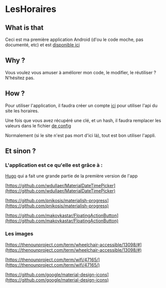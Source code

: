 # LesHoraires

## What is that

Ceci est ma première application Android (d'ou le code moche, pas documenté, etc) et  est [disponible ici](https://play.google.com/store/apps/details?id=com.amine.horaires)

## Why ?

Vous voulez vous amuser à améliorer mon code, le modifier, le réutiliser ? N'hésitez pas.

## How ?

Pour utiliser l'application, il faudra créer un compte [ici](http://api.shopping-time.co/) pour utiliser l'api du site les horaires.

Une fois que vous avez récupéré une clé, et un hash, il faudra remplacer les valeurs dans le fichier [de config](https://github.com/aminecmi/LesHoraires/blob/master/Les%20Horaires/src/main/java/com/amine/horaires/util/Configuration.java)

Normalement (si le site n'est pas mort d'ici là), tout est bon utiliser l'appli.

## Et sinon ?

### L'application est ce qu'elle est grâce à :

[Hugo](https://github.com/DevHugo) qui a fait une grande partie de la première version de l'app


[https://github.com/wdullaer/MaterialDateTimePicker](https://github.com/wdullaer/MaterialDateTimePicker)

[https://github.com/pnikosis/materialish-progress](https://github.com/pnikosis/materialish-progress)

[https://github.com/makovkastar/FloatingActionButton](https://github.com/makovkastar/FloatingActionButton)

### Les images

[https://thenounproject.com/term/wheelchair-accessible/13098/#](https://thenounproject.com/term/wheelchair-accessible/13098/#)

[https://thenounproject.com/term/wifi/47165/](https://thenounproject.com/term/wifi/47165/)

[https://github.com/google/material-design-icons](https://github.com/google/material-design-icons)

